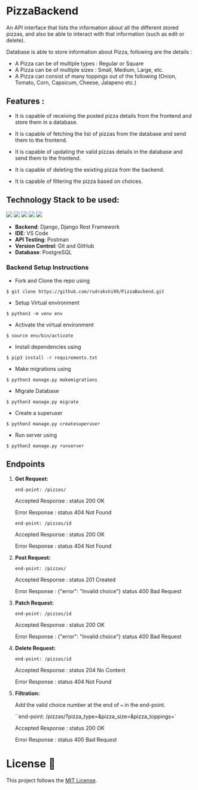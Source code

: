 # PizzaBackend
An API interface that lists the information about all the different stored pizzas, and also be able to interact with that information (such as edit or delete).

Database is able to store information about Pizza, following are the details :

* A Pizza can be of multiple types : Regular or Square
* A Pizza can be of multiple sizes : Small, Medium, Large, etc.
* A Pizza can consist of many toppings out of the following (Onion, Tomato, Corn, Capsicum, Cheese, Jalapeno etc.)

## Features :

* It is capable of receiving the posted pizza details from the frontend and store them in a database.

* It is capable of fetching the list of pizzas from the database and send them to the frontend.

* It is capable of updating the valid pizzas details in the database and send them to the frontend.

* It is capable of deleting the exixting pizza from the backend.

* It is capable of filtering the pizza based on choices.

## Technology Stack to be used:

<img src="https://img.shields.io/badge/python%20-%2314354C.svg?&style=for-the-badge&logo=python&logoColor=white"/> <img 
src="https://img.shields.io/badge/django%20-%23092E20.svg?&style=for-the-badge&logo=django&logoColor=white"/> 
<img src="https://img.shields.io/badge/markdown-%23000000.svg?&style=for-the-badge&logo=markdown&logoColor=white"/>
<img src="https://img.shields.io/badge/github%20-%23121011.svg?&style=for-the-badge&logo=github&logoColor=white"/> 
<img src="https://img.shields.io/badge/postgres-0B96B2?style=for-the-badge&logo=postgresql&logoColor=white"/> 

- **Backend**: Django, Django Rest Framework
- **IDE**: VS Code
- **API Testing**: Postman
- **Version Control**: Git and GitHub
- **Database**: PostgreSQL

### Backend Setup Instructions

- Fork and Clone the repo using
```
$ git clone https://github.com/rudrakshi99/PizzaBackend.git
```
- Setup Virtual environment
```
$ python3 -m venv env
```
- Activate the virtual environment
```
$ source env/bin/activate
```
- Install dependencies using
```
$ pip3 install -r requirements.txt
```
- Make migrations using
```
$ python3 manage.py makemigrations
```
- Migrate Database
```
$ python3 manage.py migrate
```
- Create a superuser
```
$ python3 manage.py createsuperuser
```
- Run server using
```
$ python3 manage.py runserver
``` 

## Endpoints 
1. **Get Request:**
   
   ``end-point: /pizzas/``
   
   Accepted Response : status 200 OK
   
   Error Response : status 404 Not Found 
   
    ``end-point: /pizzas/id``
    
   Accepted Response : status 200 OK
   
   Error Response : status 404 Not Found 
   
2. **Post Request:**
   
   ``end-point: /pizzas/``
   
   Accepted Response : status 201 Created
   
   Error Response : {"error": "Invalid choice"} status 400 Bad Request
   
3. **Patch Request:**
   
   ``end-point: /pizzas/id``
   
   Accepted Response : status 200 OK
   
   Error Response : {"error": "Invalid choice"} status 400 Bad Request
   
4. **Delete Request:**
   
   ``end-point: /pizzas/id``
   
   Accepted Response : status 204 No Content 
   
   Error Response : status 404 Not Found 

5. **Filtration:**

   Add the valid choice number at the end of `=` in the end-point.
   
   ``end-point: /pizzas/?pizza_type=&pizza_size=&pizza_toppings=`
   
   Accepted Response : status 200 OK
   
   Error Response : status 400 Bad Request
   
   
# License :memo:

This project follows the [MIT License](https://choosealicense.com/licenses/mit/).
